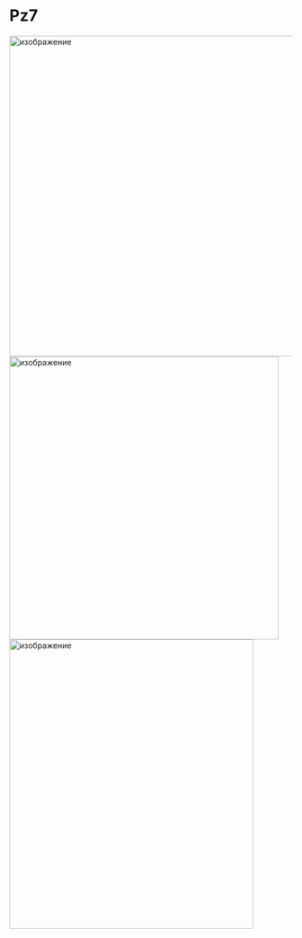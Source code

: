 # Pz7

<img width="616" height="570" alt="изображение" src="https://github.com/user-attachments/assets/ef48b89d-f2e8-4eb5-a44a-b25756164c75" /> 

<img width="479" height="503" alt="изображение" src="https://github.com/user-attachments/assets/5dd336bf-5585-4120-bb23-18d2b6e4a4a1" /> 

<img width="434" height="514" alt="изображение" src="https://github.com/user-attachments/assets/6d0a39dc-a1d1-4533-91d0-15f9ba255204" />

